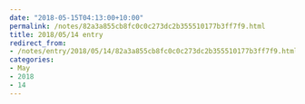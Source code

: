 ```yaml
---
date: "2018-05-15T04:13:00+10:00"
permalink: /notes/82a3a855cb8fc0c0c273dc2b355510177b3ff7f9.html
title: 2018/05/14 entry
redirect_from:
- /notes/entry/2018/05/14/82a3a855cb8fc0c0c273dc2b355510177b3ff7f9.html
categories:
- May
- 2018
- 14
---
```

